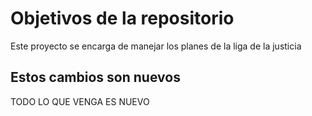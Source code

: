 # Objetivos de la repositorio

Este proyecto se encarga de manejar los planes de la liga de la justicia


## Estos cambios son nuevos
TODO LO QUE VENGA ES NUEVO